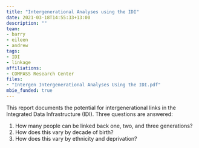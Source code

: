 ```yaml
---
title: "Intergenerational Analyses using the IDI"
date: 2021-03-18T14:55:33+13:00
description: ""
team:
- barry
- eileen
- andrew
tags:
- IDI
- linkage
affiliations:
- COMPASS Research Center
files:
- "Intergen Intergenerational Analyses Using the IDI.pdf"
mbie_funded: true
---
```


This report documents the potential for intergenerational links in the Integrated Data Infrastructure (IDI). Three questions are answered:

1. How many people can be linked back one, two, and three generations?
2. How does this vary by decade of birth?
3. How does this vary by ethnicity and deprivation?
